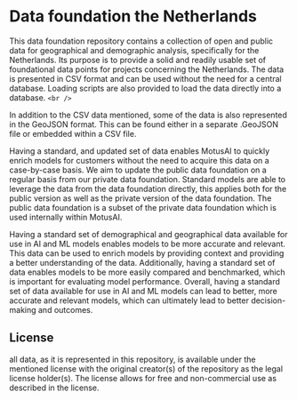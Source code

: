 # Data foundation the Netherlands
This data foundation repository contains a collection of open and public data for geographical and demographic analysis, specifically for the Netherlands. Its purpose is to provide a solid and readily usable set of foundational data points for projects concerning the Netherlands. The data is presented in CSV format and can be used without the need for a central database. Loading scripts are also provided to load the data directly into a database.
`<br />`

In addition to the CSV data mentioned, some of the data is also represented in the GeoJSON format. This can be found either in a separate .GeoJSON file or embedded within a CSV file.

Having a standard, and updated set of data enables MotusAI to quickly enrich models for customers without the need to acquire this data on a case-by-case basis. We aim to update the public data foundation on a regular basis from our private data foundation. Standard models are able to leverage the data from the data foundation directly, this applies both for the public version as well as the private version of the data foundation. The public data foundation is a subset of the private data foundation which is used internally within MotusAI.

Having a standard set of demographical and geographical data available for use in AI and ML models enables models to be more accurate and relevant. This data can be used to enrich models by providing context and providing a better understanding of the data. Additionally, having a standard set of data enables models to be more easily compared and benchmarked, which is important for evaluating model performance. Overall, having a standard set of data available for use in AI and ML models can lead to better, more accurate and relevant models, which can ultimately lead to better decision-making and outcomes.

## License
all data, as it is represented in this repository, is available under the mentioned license with the original creator(s) of the repository as the legal license holder(s). The license allows for free and non-commercial use as described in the license. 
